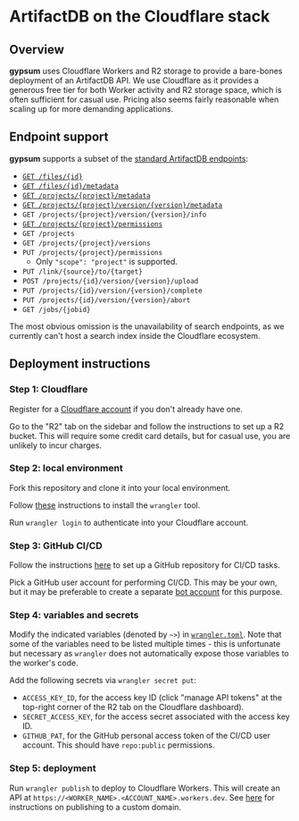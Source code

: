 # ArtifactDB on the Cloudflare stack

## Overview

**gypsum** uses Cloudflare Workers and R2 storage to provide a bare-bones deployment of an ArtifactDB API.
We use Cloudflare as it provides a generous free tier for both Worker activity and R2 storage space, which is often sufficient for casual use.
Pricing also seems fairly reasonable when scaling up for more demanding applications.

## Endpoint support

**gypsum** supports a subset of the [standard ArtifactDB endpoints](https://github.com/ArtifactDB/ArtifactDB-api-contract):

- [`GET /files/{id}`](https://github.com/ArtifactDB/ArtifactDB-api-contract#get-file-contents)
- [`GET /files/{id}/metadata`](https://github.com/ArtifactDB/ArtifactDB-api-contract#get-file-metadata)
- [`GET /projects/{project}/metadata`](https://github.com/ArtifactDB/ArtifactDB-api-contract#get-project-metadata)
- [`GET /projects/{project}/version/{version}/metadata`](https://github.com/ArtifactDB/ArtifactDB-api-contract#get-project-version-metadata)
- `GET /projects/{project}/version/{version}/info`
- [`GET /projects/{project}/permissions`](https://github.com/ArtifactDB/ArtifactDB-api-contract#get-project-permissions)
- `GET /projects`
- `GET /projects/{project}/versions`
- `PUT /projects/{project}/permissions`
  - Only `"scope": "project"` is supported.
- `PUT /link/{source}/to/{target}`
- `POST /projects/{id}/version/{version}/upload` 
- `PUT /projects/{id}/version/{version}/complete`
- `PUT /projects/{id}/version/{version}/abort`
- `GET /jobs/{jobid}`

The most obvious omission is the unavailability of search endpoints, as we currently can't host a search index inside the Cloudflare ecosystem.

## Deployment instructions

### Step 1: Cloudflare 

Register for a [Cloudflare account](https://cloudflare.com) if you don't already have one.

Go to the "R2" tab on the sidebar and follow the instructions to set up a R2 bucket.
This will require some credit card details, but for casual use, you are unlikely to incur charges.

### Step 2: local environment

Fork this repository and clone it into your local environment. 

Follow [these](https://developers.cloudflare.com/workers/wrangler/get-started/) instructions to install the `wrangler` tool.

Run `wrangler login` to authenticate into your Cloudflare account.

### Step 3: GitHub CI/CD 

Follow the instructions [here](https://github.com/ArtifactDB/gypsum-actions) to set up a GitHub repository for CI/CD tasks.

Pick a GitHub user account for performing CI/CD. This may be your own, but it may be preferable to create a separate [bot account](https://github.com/ArtifactDB-bot) for this purpose.

### Step 4: variables and secrets

Modify the indicated variables (denoted by `~>`) in [`wrangler.toml`](wrangler.toml).
Note that some of the variables need to be listed multiple times - this is unfortunate but necessary as `wrangler` does not automatically expose those variables to the worker's code.

Add the following secrets via `wrangler secret put`:

- `ACCESS_KEY_ID`, for the access key ID (click "manage API tokens" at the top-right corner of the R2 tab on the Cloudflare dashboard).
- `SECRET_ACCESS_KEY`, for the access secret associated with the access key ID.
- `GITHUB_PAT`, for the GitHub personal access token of the CI/CD user account. 
  This should have `repo:public` permissions.

### Step 5: deployment

Run `wrangler publish` to deploy to Cloudflare Workers.
This will create an API at `https://<WORKER_NAME>.<ACCOUNT_NAME>.workers.dev`.
See [here](https://developers.cloudflare.com/workers/platform/environments) for instructions on publishing to a custom domain.
